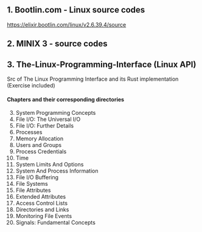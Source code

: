 
## 1. Bootlin.com - Linux source codes

https://elixir.bootlin.com/linux/v2.6.39.4/source

## 2. MINIX 3 - source codes

## 3. The-Linux-Programming-Interface (Linux API)
Src of The Linux Programming Interface and its Rust implementation (Exercise included)

#### Chapters and their corresponding directories
3. System Programming Concepts
4. File I/O: The Universal I/O
5. File I/O: Further Details
6. Processes
7. Memory Allocation
8. Users and Groups
9. Process Credentials
10. Time
11. System Limits And Options
12. System And Process Information
13. File I/O Buffering
14. File Systems
15. File Attributes
16. Extended Attributes
17. Access Control Lists 
18. Directories and Links
19. Monitoring File Events
20. Signals: Fundamental Concepts
